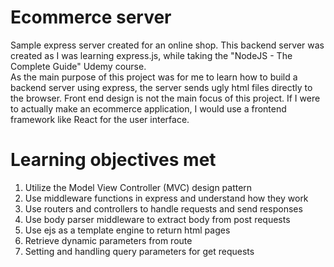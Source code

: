 # Ecommerce server

Sample express server created for an online shop.
This backend server was created as I was learning express.js, while taking the "NodeJS - The Complete Guide" Udemy course.\
As the main purpose of this project was for me to learn how to build a backend server using express, the server sends ugly html files directly to the browser. Front end design is not the main focus of this project. If I were to actually make an ecommerce application, I would use a frontend framework like React for the user interface.

# Learning objectives met

1. Utilize the Model View Controller (MVC) design pattern
2. Use middleware functions in express and understand how they work
3. Use routers and controllers to handle requests and send responses
4. Use body parser middleware to extract body from post requests
5. Use ejs as a template engine to return html pages
6. Retrieve dynamic parameters from route
7. Setting and handling query parameters for get requests
